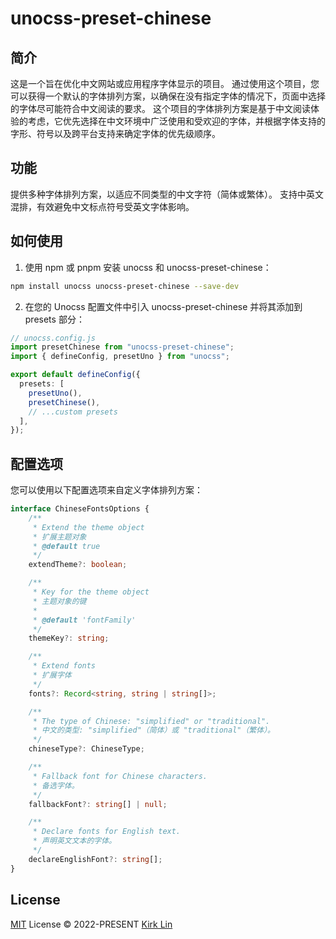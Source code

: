 # unocss-preset-chinese

## 简介
这是一个旨在优化中文网站或应用程序字体显示的项目。
通过使用这个项目，您可以获得一个默认的字体排列方案，以确保在没有指定字体的情况下，页面中选择的字体尽可能符合中文阅读的要求。
这个项目的字体排列方案是基于中文阅读体验的考虑，它优先选择在中文环境中广泛使用和受欢迎的字体，并根据字体支持的字形、符号以及跨平台支持来确定字体的优先级顺序。

## 功能
提供多种字体排列方案，以适应不同类型的中文字符（简体或繁体）。
支持中英文混排，有效避免中文标点符号受英文字体影响。

## 如何使用

1. 使用 npm 或 pnpm 安装 unocss 和 unocss-preset-chinese：

```bash
npm install unocss unocss-preset-chinese --save-dev
```

2. 在您的 Unocss 配置文件中引入 unocss-preset-chinese 并将其添加到 presets 部分：

```ts
// unocss.config.js
import presetChinese from "unocss-preset-chinese";
import { defineConfig, presetUno } from "unocss";

export default defineConfig({
  presets: [
    presetUno(),
    presetChinese(),
    // ...custom presets
  ],
});
```

## 配置选项
您可以使用以下配置选项来自定义字体排列方案：

```typescript
interface ChineseFontsOptions {
    /**
     * Extend the theme object
     * 扩展主题对象
     * @default true
     */
    extendTheme?: boolean;

    /**
     * Key for the theme object
     * 主题对象的键
     *
     * @default 'fontFamily'
     */
    themeKey?: string;

    /**
     * Extend fonts
     * 扩展字体
     */
    fonts?: Record<string, string | string[]>;

    /**
     * The type of Chinese: "simplified" or "traditional".
     * 中文的类型: "simplified"（简体）或 "traditional"（繁体）。
     */
    chineseType?: ChineseType;

    /**
     * Fallback font for Chinese characters.
     * 备选字体。
     */
    fallbackFont?: string[] | null;

    /**
     * Declare fonts for English text.
     * 声明英文文本的字体。
     */
    declareEnglishFont?: string[];
}
```


## License

[MIT](./LICENSE) License &copy; 2022-PRESENT [Kirk Lin](https://github.com/kirklin)

